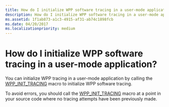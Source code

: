 ```yaml
---
title: How do I initialize WPP software tracing in a user-mode application
description: How do I initialize WPP software tracing in a user-mode application
ms.assetid: 1f1ab873-a1c3-4915-af31-ab74c1898fcb
ms.date: 04/20/2017
ms.localizationpriority: medium
---
```


# How do I initialize WPP software tracing in a user-mode application?


You can initialize WPP tracing in a user-mode application by calling the [WPP\_INIT\_TRACING](https://docs.microsoft.com/previous-versions/windows/hardware/previsioning-framework/ff556191(v=vs.85)) macro to initialize WPP software tracing.

To avoid errors, you should call the [WPP\_INIT\_TRACING](https://docs.microsoft.com/previous-versions/windows/hardware/previsioning-framework/ff556191(v=vs.85)) macro at a point in your source code where no tracing attempts have been previously made.

 

 






